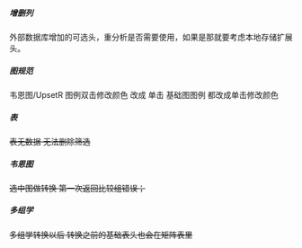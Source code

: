 ##### 增删列 
外部数据库增加的可选头，重分析是否需要使用，如果是那就要考虑本地存储扩展头。  

##### 图规范
韦恩图/UpsetR 图例双击修改颜色 改成 单击
基础图图例 都改成单击修改颜色

##### 表
~~表无数据 无法删除筛选~~

##### 韦恩图
~~选中图做转换 第一次返回比较组错误；~~

##### 多组学
~~多组学转换以后 转换之前的基础表头也会在矩阵表里~~
